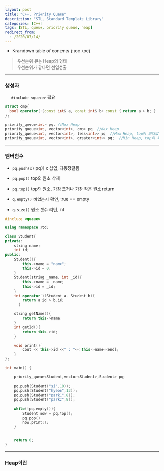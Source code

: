 ```yaml
---
layout: post
title: "C++, Priority Queue"
description: "STL, Standard Template Library"
categories: [C++]
tags: [STL, queue, priority queue, heap]
redirect_from:
  - /2020/07/14/
---
```

* Kramdown table of contents
{:toc .toc}

> 우선순위 큐는 Heap의 형태    
> 우선순위가 같다면 선입선출    

-------------------

### 생성자


&nbsp;&nbsp;&nbsp;&nbsp;  `#include <queue>` <span class="nomargin">필요</span>

~~~ c++    
struct cmp{
  bool operator()(const int& a, const int& b) const { return a > b; }
};

priority_queue<int> pq; //Max Heap
priority_queue<int, vector<int>, cmp> pq  //Max Heap
priority_queue<int, vector<int>, less<int>> pq  //Max Heap, top이 최대값
priority_queue<int, vector<int>, greater<int>> pq;  //Min Heap, top이 최소값

~~~    
------------------------

### 멤버함수

* `pq.push(x)` <span class="margin"> pq에 x 삽입, 자동정렬됨</span>
* `pq.pop()` <span class="margin">top의 원소 삭제<span>
* `pq.top()` <span class="margin">top의 원소, 가장 크거나 가장 작은 원소 return<span>

* `q.empty()` <span class="margin">비었는지 확인, true == empty</span>
* `q.size()`  <span class="margin">원소 갯수 리턴, int </span>


~~~ c++
#include <queue>

using namespace std;

class Student{
private:
    string name;
    int id;
public:
    Student(){
        this->name = "name";
        this->id = 0;
    }
    Student(string _name, int _id){
        this->name = _name;
        this->id = _id;
    }
    int operator()(Student a, Student b){
		return a.id > b.id;
	  }

    string getName(){
        return this->name;
    }
    int getId(){
        return this->id;
    }

    void print(){
        cout << this->id <<" : "<< this->name<<endl;
    }
};

int main() {
    
    priority_queue<Student,vector<Student>,Student> pq;
    
    pq.push(Student("si",10));
    pq.push(Student("hyeon",13));
    pq.push(Student("park1",8));
    pq.push(Student("park2",8));
    
    while(!pq.empty()){
        Student now = pq.top();
        pq.pop();
        now.print();
    }


    return 0;
}
~~~






----------------------


### Heap이란
